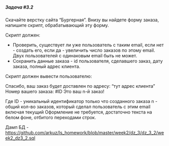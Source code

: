 ##### Задача #3.2

Скачайте верстку сайта “Бургерная”.
Внизу вы найдете форму заказа, напишите скрипт, обрабатывающий эту форму.

Скрипт должен:
 * Проверить, существует ли уже пользователь с таким email, если нет - создать его, если да - увеличить число заказов по этому email. Двух пользователей с одинаковым email быть не может.
 * Сохранить данные заказа - id пользователя, сделавшего заказ, дату заказа, полный адрес клиента.

Скрипт должен вывести пользователю:

Спасибо, ваш заказ будет доставлен по адресу: “тут адрес клиента”
Номер вашего заказа: #ID
Это ваш n-й заказ!

Где ID - уникальный идентификатор только что созданного заказа n - общий кол-во заказов, который сделал пользователь с этим email включая текущий
Оформление не требуется, достаточно текста на белом фоне, отбитого переходами строк.

Дамп БД - https://github.com/arkuz/ls_homework/blob/master/week2/dz_3/dz_3_2/week2_dz3_2.sql
